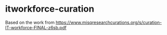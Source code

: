 # itworkforce-curation
Based on the work from https://www.misqresearchcurations.org/s/curation-IT-workforce-FINAL-z6sb.pdf
